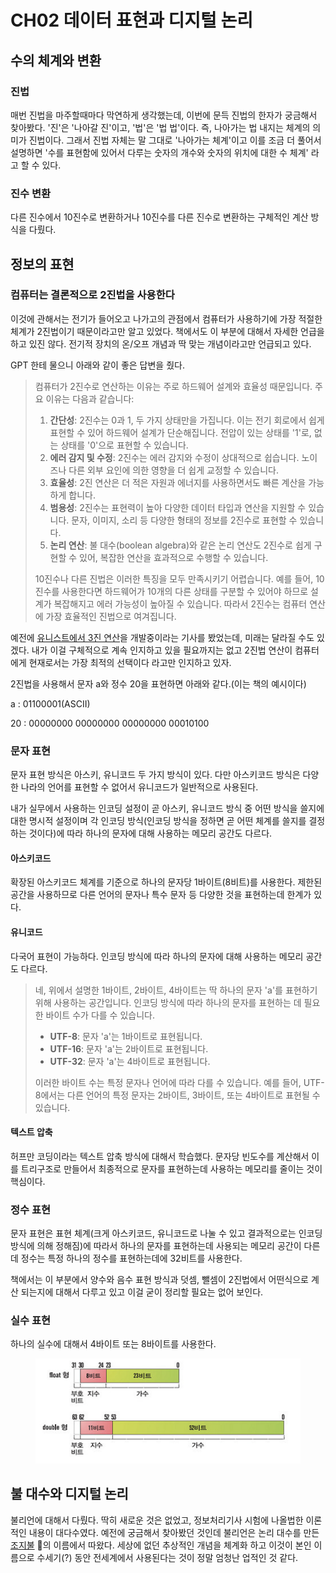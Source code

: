 # CH02 데이터 표현과 디지털 논리

## 수의 체계와 변환

### 진법

매번 진법을 마주할때마다 막연하게 생각했는데, 이번에 문득 진법의 한자가 궁금해서 찾아봤다. '진'은 '나아갈 진'이고, '법'은 '법 법'이다. 즉, 나아가는 법 내지는 체계의 의미가 진법이다. 그래서 진법 자체는 말 그대로 '나아가는 체계'이고 이를 조금 더 풀어서 설명하면 '수를 표현함에 있어서 다루는 숫자의 개수와 숫자의 위치에 대한 수 체계' 라고 할 수 있다.



### 진수 변환

다른 진수에서 10진수로 변환하거나 10진수를 다른 진수로 변환하는 구체적인 계산 방식을 다뤘다.



## 정보의 표현

### 컴퓨터는 결론적으로 2진법을 사용한다

이것에 관해서는 전기가 들어오고 나가고의 관점에서 컴퓨터가 사용하기에 가장 적절한 체계가 2진법이기 때문이라고만 알고 있었다. 책에서도 이 부분에 대해서 자세한 언급을 하고 있진 않다. 전기적 장치의 온/오프 개념과 딱 맞는 개념이라고만 언급되고 있다.

GPT 한테 물으니 아래와 같이 좋은 답변을 줬다.

> 컴퓨터가 2진수로 연산하는 이유는 주로 하드웨어 설계와 효율성 때문입니다. 주요 이유는 다음과 같습니다:
>
> 1. **간단성**: 2진수는 0과 1, 두 가지 상태만을 가집니다. 이는 전기 회로에서 쉽게 표현할 수 있어 하드웨어 설계가 단순해집니다. 전압이 있는 상태를 '1'로, 없는 상태를 '0'으로 표현할 수 있습니다.
> 2. **에러 감지 및 수정**: 2진수는 에러 감지와 수정이 상대적으로 쉽습니다. 노이즈나 다른 외부 요인에 의한 영향을 더 쉽게 교정할 수 있습니다.
> 3. **효율성**: 2진 연산은 더 적은 자원과 에너지를 사용하면서도 빠른 계산을 가능하게 합니다.
> 4. **범용성**: 2진수는 표현력이 높아 다양한 데이터 타입과 연산을 지원할 수 있습니다. 문자, 이미지, 소리 등 다양한 형태의 정보를 2진수로 표현할 수 있습니다.
> 5. **논리 연산**: 불 대수(boolean algebra)와 같은 논리 연산도 2진수로 쉽게 구현할 수 있어, 복잡한 연산을 효과적으로 수행할 수 있습니다.
>
> 10진수나 다른 진법은 이러한 특징을 모두 만족시키기 어렵습니다. 예를 들어, 10진수를 사용한다면 하드웨어가 10개의 다른 상태를 구분할 수 있어야 하므로 설계가 복잡해지고 에러 가능성이 높아질 수 있습니다. 따라서 2진수는 컴퓨터 연산에 가장 효율적인 진법으로 여겨집니다.

예전에 [유니스트에서 3진 연산](https://news.unist.ac.kr/kor/20170111-01/)을 개발중이라는 기사를 봤었는데, 미래는 달라질 수도 있겠다. 내가 이걸 구체적으로 계속 인지하고 있을 필요까지는 없고 2진법 연산이 컴퓨터에게 현재로서는 가장 최적의 선택이다 라고만 인지하고 있자.



2진법을 사용해서 문자 a와 정수 20을 표현하면 아래와 같다.(이는 책의 예시이다)

a : 01100001(ASCII)

20 : 00000000 00000000 00000000 00010100



### 문자 표현

문자 표현 방식은 아스키, 유니코드 두 가지 방식이 있다. 다만 아스키코드 방식은 다양한 나라의 언어를 표현할 수 없어서  유니코드가 일반적으로 사용된다.&#x20;

내가 실무에서 사용하는 인코딩 설정이 곧 아스키, 유니코드 방식 중 어떤 방식을 쓸지에 대한 명시적 설정이며 각 인코딩 방식(인코딩 방식을 정하면 곧 어떤 체계를 쓸지를 결정하는 것이다)에 따라 하나의 문자에 대해 사용하는 메모리 공간도 다르다.

####

#### 아스키코드

확장된 아스키코드 체계를 기준으로 하나의 문자당 1바이트(8비트)를 사용한다. 제한된 공간을 사용하므로 다른 언어의 문자나 특수 문자 등 다양한 것을 표현하는데 한계가 있다.

####

#### 유니코드

다국어 표현이 가능하다. 인코딩 방식에 따라 하나의 문자에 대해 사용하는 메모리 공간도 다르다.

> 네, 위에서 설명한 1바이트, 2바이트, 4바이트는 딱 하나의 문자 'a'를 표현하기 위해 사용하는 공간입니다. 인코딩 방식에 따라 하나의 문자를 표현하는 데 필요한 바이트 수가 다를 수 있습니다.
>
> * **UTF-8**: 문자 'a'는 1바이트로 표현됩니다.
> * **UTF-16**: 문자 'a'는 2바이트로 표현됩니다.
> * **UTF-32**: 문자 'a'는 4바이트로 표현됩니다.
>
> 이러한 바이트 수는 특정 문자나 언어에 따라 다를 수 있습니다. 예를 들어, UTF-8에서는 다른 언어의 특정 문자는 2바이트, 3바이트, 또는 4바이트로 표현될 수 있습니다.



#### 텍스트 압축

허프만 코딩이라는 텍스트 압축 방식에 대해서 학습했다. 문자당 빈도수를 계산해서 이를 트리구조로 만들어서 최종적으로 문자를 표현하는데 사용하는 메모리를 줄이는 것이 핵심이다.



### 정수 표현

문자 표현은 표현 체계(크게 아스키코드, 유니코드로 나눌 수 있고 결과적으로는 인코딩 방식에 의해 정해짐)에 따라서 하나의 문자를 표현하는데 사용되는 메모리 공간이 다른데 정수는 특정 하나의 정수를 표현하는데에 32비트를 사용한다.

책에서는 이 부분에서 양수와 음수 표현 방식과 덧셈, 뺄셈이 2진법에서 어떤식으로 계산 되는지에 대해서 다루고 있고 이걸 굳이 정리할 필요는 없어 보인다.



### 실수 표현

하나의 실수에 대해서 4바이트 또는 8바이트를 사용한다.&#x20;

<figure><img src="../../.gitbook/assets/image (2) (1) (1) (1).png" alt=""><figcaption></figcaption></figure>



## 불 대수와 디지털 논리

불리언에 대해서 다뤘다. 딱히 새로운 것은 없었고, 정보처리기사 시험에 나올법한 이론적인 내용이 대다수였다. 예전에 궁금해서 찾아봤던 것인데 불리언은 논리 대수를 만든 [조지불](https://ko.wikipedia.org/wiki/%EC%A1%B0%EC%A7%80\_%EB%B6%88) 의 이름에서 따왔다. 세상에 없던 추상적인 개념을 체계화 하고 이것이 본인 이름으로 수세기(?) 동안 전세계에서 사용된다는 것이 정말 엄청난 업적인 것 같다.
